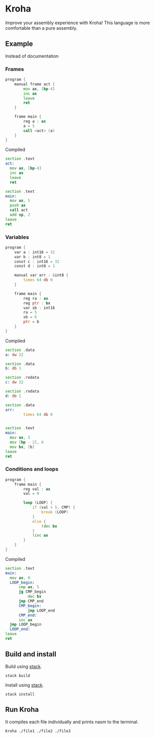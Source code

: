 # Kroha

Improve your assembly experience with Kroha!
This language is more comfortable than a pure assembly.

## Example

Instead of documentation

### Frames

```asm
program {
    manual frame act {
        mov ax, [bp-4]
        inc ax
        leave
        ret
    }

    frame main {
        reg a : ax
        a = 5
        call <act> (a)
    }
}
```

Compiled

```asm
section .text
act:
  mov ax, [bp-4]
  inc ax
  leave
  ret

section .text
main:
  mov ax, 5
  push ax
  call act
  add sp, 2
leave
ret

```

### Variables

```asm
program {
    var a : int16 = 32
    var b : int8 = 1
    const c : int16 = 32
    const d : int8 = 1

    manual var arr : &int8 {
        times 64 db 0
    }

    frame main {
        reg ra : ax
        reg ptr : bx
        var sb : int16
        ra = 5
        sb = 6
        ptr = b
    }
}
```

Compiled

```asm
section .data
a: dw 32

section .data
b: db 1

section .rodata
c: dw 32

section .rodata
d: db 1

section .data
arr: 
        times 64 db 0
    

section .text
main:
  mov ax, 5
  mov [bp - 2], 6
  mov bx, [b]
leave
ret
```

### Conditions and loops

```asm
program {
    frame main {
        reg val : ax
        val = 0

        loop (LOOP) {
            if (val > 5, CMP) {
                break (LOOP)
            }
            else {
                !dec bx
            }
            !inc ax
        }
    }
}
```

Compiled

```asm
section .text
main:
  mov ax, 0
  LOOP_begin:
      cmp ax, 5
      jg CMP_begin
          dec bx
      jmp CMP_end
      CMP_begin:
          jmp LOOP_end
      CMP_end:
      inc ax
  jmp LOOP_begin
  LOOP_end:
leave
ret
```

## Build and install

Build using [stack](https://docs.haskellstack.org).

```
stack build
```

Install using [stack](https://docs.haskellstack.org).

```
stack install
```

## Run Kroha

It compiles each file individually and prints nasm to the terminal.

```sh
Kroha ./file1 ./file2 ./file3
```
